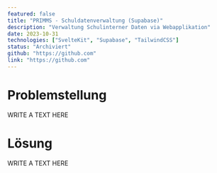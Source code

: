 ```yaml
---
featured: false
title: "PRIMMS - Schuldatenverwaltung (Supabase)"
description: "Verwaltung Schulinterner Daten via Webapplikation"
date: 2023-10-31
technologies: ["SvelteKit", "Supabase", "TailwindCSS"]
status: "Archiviert"
github: "https://github.com"
link: "https://github.com"
---
```


# Problemstellung

WRITE A TEXT HERE

# Lösung

WRITE A TEXT HERE
